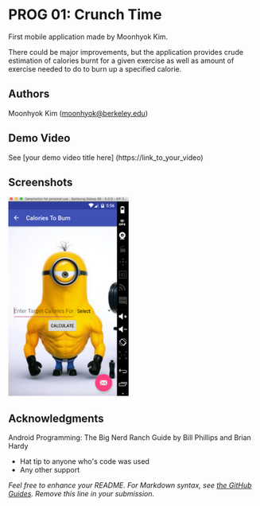 # PROG 01: Crunch Time

First mobile application made by Moonhyok Kim.

There could be major improvements, but the application provides crude estimation of 
calories burnt for a given exercise as well as amount of exercise needed to do to burn
up a specified calorie.

## Authors

Moonhyok Kim ([moonhyok@berkeley.edu](mailto:moonhyok@berkeley.edu))

## Demo Video

See [your demo video title here] (https://link_to_your_video)

## Screenshots

<img src="screenshots/main.png" height="400" alt="Screenshot"/>

## Acknowledgments

Android Programming: The Big Nerd Ranch Guide
by Bill Phillips and Brian Hardy

* Hat tip to anyone who's code was used
* Any other support

*Feel free to enhance your README. For Markdown syntax, see [the GitHub Guides](https://guides.github.com/features/mastering-markdown/). Remove this line in your submission.*
